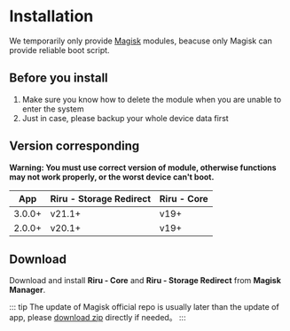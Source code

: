 # Installation

We temporarily only provide [Magisk](https://github.com/topjohnwu/Magisk) modules, beacuse only Magisk can provide reliable boot script.

## Before you install

1. Make sure you know how to delete the module when you are unable to enter the system
2. Just in case, please backup your whole device data first

## Version corresponding

**Warning: You must use correct version of module, otherwise functions may not work properly, or the worst device can't boot.**

| App    | Riru - Storage Redirect | Riru - Core |
|--------|-------------------------|-------------|
| 3.0.0+ | v21.1+                  | v19+        |
| 2.0.0+ | v20.1+                  | v19+        |

## Download

Download and install **Riru - Core** and **Riru - Storage Redirect** from **Magisk Manager**.

::: tip
The update of Magisk official repo is usually later than the update of app, please [download zip](https://github.com/RikkaApps/StorageRedirect-assets/releases/tag/assets) directly if needed。
:::
